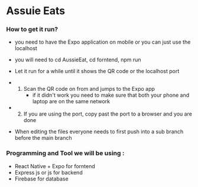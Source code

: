 # Assuie Eats

### How to get it run? 
  - you need to have the Expo application on mobile or you can just use the localhost
  - you will need to cd AussieEat, cd forntend, npm run
  - Let it run for a while until it shows the QR code or the localhost port
  - 1. Scan the QR code on from and jumps to the Expo app
       - if it didn't work you need to make sure that both your phone and laptop are on the same network
  - 2. If you are using the port, copy past the port to a browser and you are done
   
  - When editing the files everyone needs to first push into a sub branch before the main branch


### Programming and Tool we will be using : 
  - React Native + Expo  for forntend 
  - Express js or js for backend 
  - Firebase for database 
  
